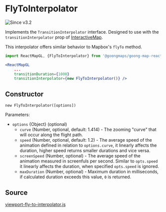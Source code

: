 # FlyToInterpolator

![Since v3.2](https://img.shields.io/badge/since-v3.2-green)

Implements the `TransitionInterpolator` interface. Designed to use with the `transitionInterpolator` prop of [InteractiveMap](/docs/api-reference/interactive-map.md).

This interpolator offers similar behavior to Mapbox's `flyTo` method.

```jsx
import ReactMapGL, {FlyToInterpolator} from '@goongmaps/goong-map-react';

<ReactMapGL
    ...
    transitionDuration={1000}
    transitionInterpolator={new FlyToInterpolator()} />
```

## Constructor

`new FlyToInterpolator([options])`

Parameters:
- `options` {Object} (optional)
  + `curve` (Number, optional, default: 1.414) - The zooming "curve" that will occur along the flight path.
  - `speed` (Number, optional, default: 1.2) - The average speed of the animation defined in relation to `options.curve`, it linearly affects the duration, higher speed returns smaller durations and vice versa.
  - `screenSpeed` (Number, optional) - The average speed of the animation measured in screenfuls per second. Similar to `opts.speed` it linearly affects the duration,  when specified `opts.speed` is ignored.
  - `maxDuration` (Number, optional) - Maximum duration in milliseconds, if calculated duration exceeds this value, `0` is returned.


## Source

[viewport-fly-to-interpolator.js](https://github.com/visgl/react-map-gl/tree/6.0-release/src/utils/transition/viewport-fly-to-interpolator.js)
